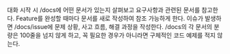 대화 시작 시 /docs에 어떤 문서가 있는지 살펴보고 요구사항과 관련된 문서를 참고한다.
Feature를 완성할 때마다 문서를 새로 작성하여 참조 가능하게 한다.
이슈가 발생하면 /docs/issue에 문제 상황, 사고 흐름, 해결 과정을 작성한다.
/docs의 각 문서의 분량은 100줄을 넘지 않게 하고, 꼭 필요한 경우가 아니라면 구체적인 코드 예제를 적지 않는다. 